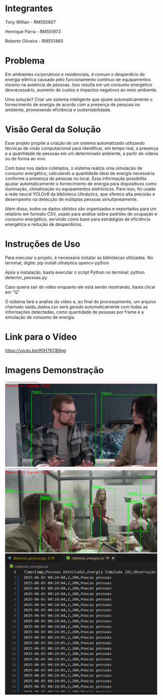 <h1>Integrantes</h1>
<p>Tony Willian - RM550667</p>
<p>Henrique Parra - RM551973</p>
<p>Roberto Oliveira - RM551460</p>

<h1>Problema</h1>
<p>Em ambientes corporativos e residenciais, é comum o desperdício de energia elétrica causado pelo funcionamento contínuo de equipamentos mesmo na ausência de pessoas. Isso resulta em um consumo energético desnecessário, aumento de custos e impactos negativos ao meio ambiente.</p>

<p>Uma solução? Criar um sistema inteligente que ajuste automaticamente o fornecimento de energia de acordo com a presença de pessoas no ambiente, promovendo eficiência e sustentabilidade.</p>

<h1>Visão Geral da Solução</h1>
<p>Esse projeto propõe a criação de um sistema automatizado utilizando técnicas de visão computacional para identificar, em tempo real, a presença e a quantidade de pessoas em um determinado ambiente, a partir de vídeos ou de forma ao vivo.</p>

<p>Com base nos dados coletados, o sistema realiza uma simulação de consumo energético, calculando a quantidade ideal de energia necessária conforme a presença de pessoas no local. Essa informação possibilita ajustar automaticamente o fornecimento de energia para dispositivos como iluminação, climatização ou equipamentos eletrônicos. Para isso, foi usada a rede neural YOLOv8 da biblioteca Ultralytics, que oferece alta precisão e desempenho na detecção de múltiplas pessoas simultaneamente.</p>

<p>Além disso, todos os dados obtidos são organizados e exportados para um relatório em formato CSV, usado para análise sobre padrões de ocupação e consumo energético, servindo como base para estratégias de eficiência energética e redução de desperdícios.</p>

<h1>Instruções de Uso</h1>

<p>Para executar o projeto, é necessário instalar as bibliotecas utilizadas.
No terminal, digite:
pip install ultralytics opencv-python
  
Após a instalação, basta executar o script Python no terminal:
python detector_pessoas.py <p>

<p> Caso queira sair do vídeo enquanto ele está sendo mostrando, basta clicar em "Q"</p>
<p>O sistema fará a análise do vídeo e, ao final do processamento, um arquivo chamado saida_dados.csv será gerado automaticamente com todas as informações detectadas, como quantidade de pessoas por frame e a simulação de consumo de energia.</p>

<h1>Link para o Vídeo</h1>
<p><a href="https://youtu.be/lf0H7KCB9qg" target="_blank">https://youtu.be/lf0H7KCB9qg</a></p>

<h1>Imagens Demonstração</h1>
<img src="Imagens/I1.png" alt="Descrição da imagem" width="500">
<img src="Imagens/I2.png" alt="Descrição da imagem" width="500">
<img src="Imagens/I3.png" alt="Descrição da imagem" width="500">
